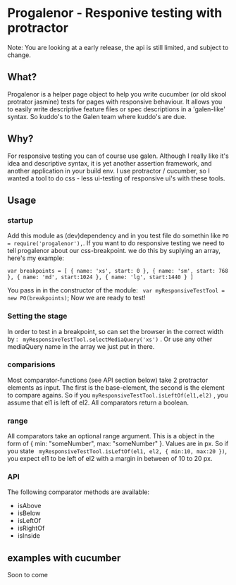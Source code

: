 # Progalenor - Responive testing with protractor

Note: You are looking at a early release, the api is still limited, and subject to change.

## What? 
Progalenor is a helper page object to help you write cucumber (or old skool protrator jasmine) tests for pages with responsive behaviour.
It allows you to easily write descriptive feature files or spec descriptions in a 'galen-like' syntax. So kuddo's to the Galen team where kuddo's are due. 

## Why?
For responsive testing you can of course use galen. Although I really like it's idea and descriptive syntax, it is yet another assertion framework, and another application in your build env.
I use protractor / cucumber, so I wanted a tool to do css - less ui-testing of responsive ui's with these tools.

## Usage
### startup
Add this module as (dev)dependency and in you test file do somethin like ` PO = require('progalenor'), `.
If you want to do responsive testing  we need to tell progalenor about our css-breakpoint. we do this by suplying an array, here's my example:

` var breakpoints = [
  { name: 'xs', start: 0 },
  { name: 'sm', start: 768 },
  { name: 'md', start:1024 },
  { name: 'lg', start:1440 }
]
`

You pass in in the constructor of the module: ` var myResponsiveTestTool = new PO(breakpoints)`; 
Now we are ready to test!

### Setting the stage
In order to test in a breakpoint, so can set the browser in the correct width by : ` myResponsiveTestTool.selectMediaQuery('xs')` . Or use any other mediaQuery name 
in the array we just put in there.

### comparisions
Most comparator-functions (see API section below) take 2 protractor elements as input. The first is the base-element, the second is the element to compare agains.
So if you ` myResponsiveTestTool.isLeftOf(el1,el2) ` , you assume that el1 is left of el2. All comparators return a boolean.

###  range
All comparators take an optional range argument. This is a object in the form of { min: "someNumber", max: "someNumber" }. Values are in px.
So if you state ` myResponsiveTestTool.isLeftOf(el1, el2, { min:10, max:20 })`, you expect el1 to be left of el2 with a margin in between of 10 to 20 px.

### API
The following comparator methods are available:
- isAbove
- isBelow
- isLeftOf
- isRightOf
- isInside
 
## examples with cucumber
Soon to come
